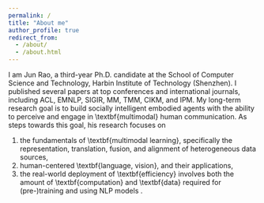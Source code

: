```yaml
---
permalink: /
title: "About me"
author_profile: true
redirect_from: 
  - /about/
  - /about.html
---
```

I am Jun Rao, a third-year Ph.D. candidate at the School of Computer Science and Technology, Harbin Institute of Technology (Shenzhen).
I published several papers at top conferences and international journals, including ACL, EMNLP, SIGIR, MM, TMM, CIKM, and IPM.
My long-term research goal is to build socially intelligent embodied agents with the ability to perceive and engage in \textbf{multimodal} human communication. 
As steps towards this goal, his research focuses on 
1) the fundamentals of \textbf{multimodal learning}, specifically the representation, translation, fusion, and alignment of heterogeneous data sources,
2) human-centered \textbf{language, vision}, and their applications, 
3) the real-world deployment of \textbf{efficiency} involves both the amount of \textbf{computation} and \textbf{data} required for (pre-)training and using NLP models . 
